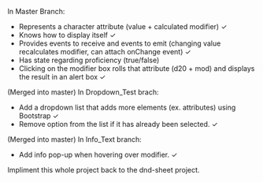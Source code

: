 In Master Branch:
- Represents a character attribute (value + calculated modifier) ✓
- Knows how to display itself ✓
- Provides events to receive and events to emit (changing value recalculates modifier, can attach onChange event) ✓
- Has state regarding proficiency (true/false)
- Clicking on the modifier box rolls that attribute (d20 + mod) and displays the result in an alert box ✓


(Merged into master)
In Dropdown_Test brach:
- Add a dropdown list that adds more elements (ex. attributes) using Bootstrap ✓
- Remove option from the list if it has already been selected. ✓


(Merged into master) 
In Info_Text branch:
- Add info pop-up when hovering over modifier. ✓



Impliment this whole project back to the dnd-sheet project.
